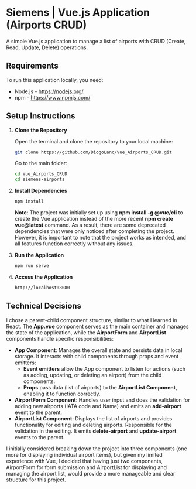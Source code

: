 # Siemens | Vue.js Application (Airports CRUD)

A simple Vue.js application to manage a list of airports with CRUD (Create, Read, Update, Delete) operations.

## Requirements

To run this application locally, you need:

- Node.js - https://nodejs.org/ 
- npm - https://www.npmjs.com/

## Setup Instructions

1. **Clone the Repository**

   Open the terminal and clone the repository to your local machine:
   ```bash
   git clone https://github.com/DiogoLanc/Vue_Airports_CRUD.git
   ```
   Go to the main folder:
   ```bash
   cd Vue_Airports_CRUD
   cd siemens-airports
   
3. **Install Dependencies**
   ```bash
   npm install
   ```
   **Note**: The project was initially set up using **npm install -g @vue/cli** to create the Vue application instead of the more recent **npm create vue@latest** command. As a result, there are some deprecated dependencies that were only noticed after completing the project. However, it is important to note that the project works as intended, and all features function correctly without any issues.

4. **Run the Application**
   ```bash
   npm run serve
   
5. **Access the Application**
   ```bash
   http://localhost:8080

## Technical Decisions

I chose a parent-child component structure, similar to what I learned in React. The **App.vue** component serves as the main container and manages the state of the application, while the **AirportForm** and **AirportList** components handle specific responsibilities:

- **App Component**: Manages the overall state and persists data in local storage. It interacts with child components through props and event emitters:
     - **Event emitters** allow the App component to listen for actions (such as adding, updating, or deleting an airport) from the child components.
     - **Props** pass data (list of airports) to the **AirportList Component**, enabling it to function correctly.
- **AirportForm Component**: Handles user input and does the validation for adding new airports (IATA code and Name) and emits an **add-airport** event to the parent.
- **AirportList Component**: Displays the list of airports and provides functionality for editing and deleting airports. Responsible for the validation in the editing. It emits **delete-airport** and **update-airport** events to the parent.

I initially considered breaking down the project into three components (one more for displaying individual airport items), but given my limited experience with Vue, I decided that having just two components, AirportForm for form submission and AirportList for displaying and managing the airport list, would provide a more manageable and clear structure for this project.
